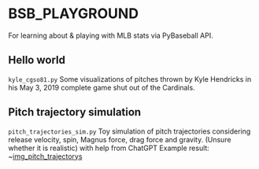 # BSB_PLAYGROUND

For learning about & playing with MLB stats via PyBaseball API.

## Hello world
`kyle_cgso81.py` Some visualizations of pitches thrown by Kyle Hendricks in his May 3, 2019 complete game shut out of the Cardinals.

## Pitch trajectory simulation
`pitch_trajectories_sim.py` Toy simulation of pitch trajectories considering release velocity, spin, Magnus force, drag force and gravity. (Unsure whether it is realistic) with help from ChatGPT
Example result:
~[img_pitch_trajectorys](./assets/pitch_trajectory_sim.png)
